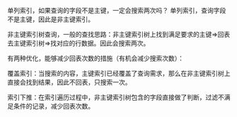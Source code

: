 单列索引，如果查询的字段不是主键，一定会搜索两次吗？
单列索引，查询字段不是主键，因此是非主键索引。

非主键索引树查询，一般的查找思路：非主键索引树上找到满足要求的主键=>回表去主键索引树=>找对应的行数据。因此会搜索两次。

有两种优化，能够减少回表次数的措施（有机会减少搜索次数）：

覆盖索引：当搜索的内容，主键索引已经覆盖了查询需求，那么在非主键索引树上直接会找到结果，因此不回表，只搜索一次。

索引下推：在索引遍历过程中，非主键索引树包含的字段直接做了判断，过滤不满足条件的记录，减少回表次数。
